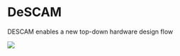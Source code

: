 # DeSCAM
DESCAM enables a new top-down hardware design flow 

![](https://github.com/ludwig247/DeSCAM/workflows/DESCAM-BUILD/badge.svg)
